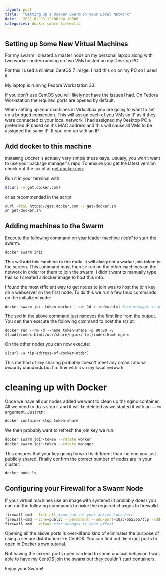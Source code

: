 ```yaml
---
layout: post
title:  "Setting up a Docker Swarm on your Local Network"
date:   2021-02-08 12:00:04 +0000
categories: docker swarm firewalld
---
```


## Setting up Some New Virtual Machines

For my swarm I created a master node on my personal laptop along with two worker nodes running on two VMs hosted on my Desktop PC.

For this I used a minimal CentOS 7 image. I had this on on my PC so I used it.

My laptop is running Fedora Workstation 33. 

If you don't use CentOS you will likely not have the issues I had. On Fedora Workstation the required ports are opened by default.

When setting up your machines in Virtualbox you are going to want to set up a bridged connection. This will assign each of you VMs an IP as if they were connected to your local network. I had assigned my Desktop PC a preferred IP based on it's MAC address and this will cause all VMs to be assigned the same IP. If you end up with an IP

## Add docker to this machine

Installing Docker is actually very simple these days. Usually, you won't want to use your package manager's repo. To ensure you get the latest version check out the script at [get.docker.com](http://get.docker.com).

Run it in your terminal with:

``` sh
$(curl -s get.docker.com)
```
or as recommended in the script
``` sh
curl -fsSL https://get.docker.com -o get-docker.sh
sh get-docker.sh
```

## Adding machines to the Swarm

Execute the following command on your leader machine *node1* to start the swarm.

``` sh
docker swarm init
```

This will add this machine to the node. It will also print a worker join token to the screen. This command must then be run on the other machines on the network in order for them to join the swarm. I didn't want to manually type this so I created a docker image to host this info.

I found the most efficient way to get nodes to join was to host the join key on a webserver on the first node. To do this we run a few linux commands on the initialized node:

``` sh
docker swarm join-token worker | sed 1d > index.html #use manager in place of worker if desired
```

The sed in the above command just removes the first line from the output. You can then execute the following command to host the script:

```
docker run --rm -d --name token-share -p 80:80 -v $(pwd)/index.html:/usr/share/nginx/html/index.html nginx
```

On the other nodes you can now execute:

```
$(curl -s *ip-address-of-docker-node*)
```
This method of key sharing probably doesn't meet any organizational security standards but I'm fine with it on my local network.

# cleaning up with Docker

Once we have all our nodes added we want to clean up the nginx container. All we need to do is stop it and it will be deleted as we started it with an `--rm` argument. Just run:

``` sh
docker container stop token-share
```

We then probably want to refresh the join key we run:

``` sh
docker swarm join-token --rotate worker
docker swarm join-token --rotate manager
```

This ensures that your key going forward is different than the one you just publicly shared. Finally confirm the correct number of nodes are in your cluster:

``` sh
docker node ls
```

## Configuring your Firewall for a Swarm Node

If your virtual machines use an image with systemd (it probably does) you can run the following commands to make the required changes to firewalld.

``` sh
firewall-cmd --list-all #you can see your active zone here
firewall-cmd --zone=public --permanent --add-port=1025-655365/tcp -add-port=1025-655365/udp
firewall-cmd --reload #for changes to take effect
```

Opening all the above ports is overkill and kind of eliminates the purpose of using a secure distribution like CentOS. You can find out the exact ports to open in Docker's own [tutorial](https://docs.docker.com/engine/swarm/swarm-tutorial/#open-protocols-and-ports-between-the-hosts).

Not having the correct ports open can lead to some unusual behavior. I was able to have my CentOS join the swarm but they couldn't start containers.

Enjoy your Swarm!